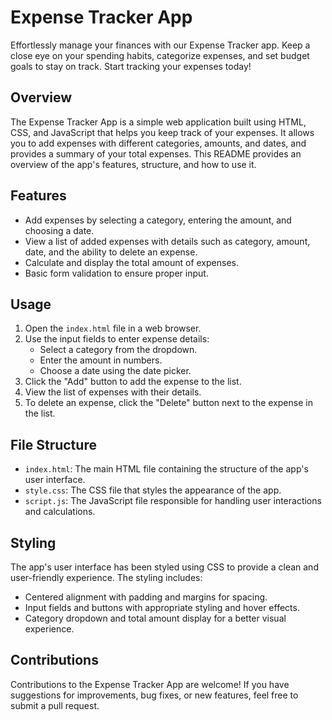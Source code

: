 # Expense Tracker App

Effortlessly manage your finances with our Expense Tracker app. Keep a close eye on your spending habits, categorize expenses, and set budget goals to stay on track. Start tracking your expenses today!

## Overview
The Expense Tracker App is a simple web application built using HTML, CSS, and JavaScript that helps you keep track of your expenses. It allows you to add expenses with different categories, amounts, and dates, and provides a summary of your total expenses. This README provides an overview of the app's features, structure, and how to use it.

## Features
- Add expenses by selecting a category, entering the amount, and choosing a date.
- View a list of added expenses with details such as category, amount, date, and the ability to delete an expense.
- Calculate and display the total amount of expenses.
- Basic form validation to ensure proper input.

## Usage
1. Open the `index.html` file in a web browser.
2. Use the input fields to enter expense details:
   - Select a category from the dropdown.
   - Enter the amount in numbers.
   - Choose a date using the date picker.
3. Click the "Add" button to add the expense to the list.
4. View the list of expenses with their details.
5. To delete an expense, click the "Delete" button next to the expense in the list.

## File Structure
- `index.html`: The main HTML file containing the structure of the app's user interface.
- `style.css`: The CSS file that styles the appearance of the app.
- `script.js`: The JavaScript file responsible for handling user interactions and calculations.

## Styling
The app's user interface has been styled using CSS to provide a clean and user-friendly experience. The styling includes:
- Centered alignment with padding and margins for spacing.
- Input fields and buttons with appropriate styling and hover effects.
- Category dropdown and total amount display for a better visual experience.

## Contributions
Contributions to the Expense Tracker App are welcome! If you have suggestions for improvements, bug fixes, or new features, feel free to submit a pull request.

